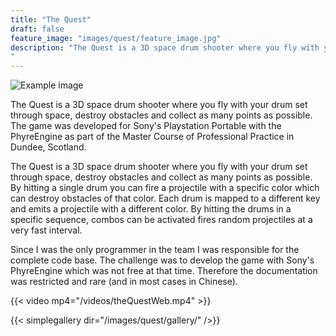 ```yaml
---
title: "The Quest"
draft: false
feature_image: "images/quest/feature_image.jpg"
description: "The Quest is a 3D space drum shooter where you fly with your drum set through space, destroy obstacles and collect as many points as possible. The game was developed for Sony's Playstation Portable with the PhyreEngine.
"
---
```

![Example image](/images/quest/GameInfo.png )

The Quest is a 3D space drum shooter where you fly with your drum set through space, destroy obstacles and collect as many points as possible. The game was developed for Sony's Playstation Portable with the PhyreEngine as part of the Master Course of Professional Practice in Dundee, Scotland.

The Quest is a 3D space drum shooter where you fly with your drum set through space, destroy obstacles and collect as many points as possible. By hitting a single drum you can fire a projectile with a specific color which can destroy obstacles of that color. Each drum is mapped to a different key and emits a projectile with a different color. By hitting the drums in a specific sequence, combos can be activated fires random projectiles at a very fast interval. 

Since I was the only programmer in the team I was responsible for the complete code base. The challenge was to develop the game with Sony's PhyreEngine which was not free at that time. Therefore the documentation was restricted and rare (and in most cases in Chinese). 

{{< video mp4="/videos/theQuestWeb.mp4" >}}

{{< simplegallery dir="/images/quest/gallery/" />}}